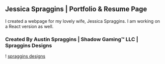 ## Jessica Spraggins | Portfolio & Resume Page
I created a webpage for my lovely wife, Jessica Spraggins. I am working on a React version as well. 
### Created By Austin Spraggins | Shadow Gaming™ LLC | Spraggins Designs
! [spraggins designs](/spra-designs.png)
